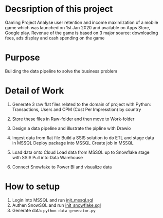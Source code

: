 # Decsription of this project

Gaming Project
Analyse user retention and income maximization of a mobile game which was launched on 1st Jan 2020 and available on Apps Store, Google play. Revenue of the game is based on 3 major source: downloading fees, ads display and cash spending on the game 
# Purpose

Building the data pipeline to solve the business problem

# Detail of Work

1. Generate 3 raw flat files related to the domain of project with Python: Transactions, Users and CPM (Cost Per Impresstion) by country

2. Store these files in Raw-folder and then move to Work-folder 

3. Design a data pipeline and illustrate the pipline with Drawio

4. Ingest data from flat file
Build a SSIS solution to do ETL and stage data in MSSQL
Deploy package into MSSQL
Create job in MSSQL

5. Load data onto Cloud
Load data from MSSQL up to Snowflake stage with SSIS
Pull into Data Warehouse 

6. Connect Snowfake to Power BI and visualize data

# How to setup
1. Login into MSSQL and run [init_mssql.sql](./src/mssql/init_mssql.sql)
2. Authen SnowSQL and run [init_snowflake.sql](./src/mssql/init_snowfalke.sql)
3. Generate data: `python data-generator.py`